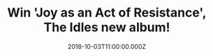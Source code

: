 ---
campaign-uuid: "c-2cfccb64-7570-4e46-91cd-76dc54068085"
type: "Competition"
category: "Music"
date: "2018-10-03T11:00:00.000Z"
end-date: "2018-11-03T23:59:00.000Z"
disable-form: false
is_promoted: false
has_entry_page: true
title: "Win 'Joy as an Act of Resistance', The Idles new album!"
competition-description: "<p>Produced by Space and mixed by Adam Greenspan & Nick\
  \ Launay, ’Joy as an Act of Resistance.' takes aim at everything from toxic masculinity,\
  \ nationalism, immigration, and class inequality while maintaining a visceral, infectious\
  \ positivity. We have a copy of The Idles new album on vinyl edition to one of our\
  \ readers!</p>\n<p>Are you The Idles biggest fan? Click below for a chance to win!</p>\n"
hero-header: "Win 'Joy as an Act of Resistance', The Idles new album!"
terms-confirmation: "N/A"
banner-img: "https://assets.expresslyapp.com/asset-1c70b97a-4b6f-4d94-8dc9-7e997bfbeb77.jpg"
logo-left-href: "aaa.nme.com"
logo-left-image: "https://assets.expresslyapp.com/asset-9a072a0a-1d8f-4fd9-9259-bd7c43ff3012.jpg"
logo-left-title: "NME AAA"
bg-image-hero: "https://assets.expresslyapp.com/asset-ef06755f-e0d8-4954-b6d9-331ca0bef702.jpg"
bg-image-first: "https://assets.expresslyapp.com/asset-de88937a-411f-459e-8ca1-4e624667b87b.jpg"
section1-content: "</p>As the singer Joe Talbot summarizes: \"This album is an attempt\
  \ to be vulnerable to our audience and to encourage vulnerability; a brave naked\
  \ smile in this shitty new world. We have stripped back the songs and lyrics to\
  \ our bare flesh to allow each other to breathe, to celebrate our differences, and\
  \ act as an ode to communities and the individuals that forge them. Because without\
  \ our community, we'd be nothing.”</p>\n<p>If you can’t wait to listen to The Idles\
  \ brand new hits, enter the form below and it could be yours!</p>\n<p>Good luck!</p>\n"
entry-title: "Win 'Joy as an Act of Resistance', The Idles new album!"
entry-content: "<p>Enter the draw to win ‘Joy as an Act of Resistance’ The Idles new\
  \ album by completing the form below before 23:59 on 3rd of November 2018.</p>\n"
has-winner: false
winner-title: "CONGRATULATIONS to Carol G. who won The Idles new album: 'Joy as an\
  \ Act of Resistance'"
winner-banner: "https://assets.expresslyapp.com/asset-1141794b-b047-4b90-9d38-e2057cb63a19.jpg"
prize-description: "‘Joy as an Act of Resistance’ The Idles new album."
special-conditions: "This competition is also available on: https://https://club.expressly.io/competitions/idles-joy-as-an-act-of-resistance-album"
country-restrictions:
- "GB"
---